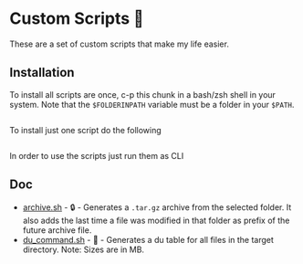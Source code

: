 # Custom Scripts :triangular_flag_on_post:


These are a set of custom scripts that make my life easier. 

## Installation

To install all scripts are once, c-p this chunk in a bash/zsh shell in your system. Note that the `$FOLDERINPATH` variable must be a folder in your `$PATH`.


```bash

```

To install just one script do the following

```bash

```

In order to use the scripts just run them as CLI

## Doc

* [archive.sh](archive.sh) - :lock: - Generates a `.tar.gz` archive from the selected folder. It also adds the last time a file was modified in that folder as prefix of the future archive file.
* [du_command.sh](du_command.sh) - :truck: - Generates a du table for all files in the target directory. Note: Sizes are in MB.

 
